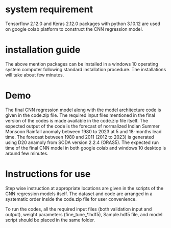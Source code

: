 # system requirement

Tensorflow 2.12.0 and Keras 2.12.0 packages with python 3.10.12 are used on google colab platform to construct the CNN regression model.

# installation guide

The above mention packages can be installed in a windows 10 operating system computer following standard installation procedure.
The installations will take about few minutes.

# Demo

The final CNN regression model along with the model architecture code is given in the code.zip file.
The required input files mentioned in the final version of the codes is made available in the code.zip file itself.
The expected output of the code is the forecast of normalized Indian Summer Monsoon Rainfall anomaly between 1980 to 2023 at 5 and 18-months lead time.
The forecast between 1980 and 2011 (2012 to 2023) is generated using D20 anamoly from SODA version 2.2.4 (ORAS5).
The expected run time of the final CNN model in both google colab and windows 10 desktop is around few minutes.

# Instructions for use

Step wise instruction at appropriate locations are given in the scripts of the CNN regression models itself.
The dataset and code are arranged in a systematic order inside the code.zip file for user convenience. 

To run the codes, all the required input files (both validation input and output), weight parameters (fine_tune_*.hdf5), Sample.hdf5 file, and model script should be placed in the same folder.
